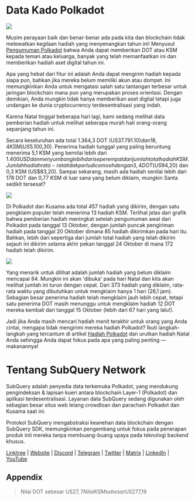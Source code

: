# Data Kado Polkadot

![](https://miro.medium.com/max/1400/1*Y_Fm1wWLcN9lAbWr0KK1qA.png)

Musim perayaan baik dan benar-benar ada pada kita dan blockchain tidak melewatkan kegilaan hadiah yang menyenangkan tahun ini! Menyusul [Pengumuman Polkadot](https://polkadot.network/blog/introducing-polkadot-kusama-gifts/) bahwa Anda dapat memberikan DOT atau KSM kepada teman atau keluarga, banyak yang telah memanfaatkan ini dan memberikan hadiah aset digital tahun ini.

Apa yang hebat dari fitur ini adalah Anda dapat mengirim hadiah kepada siapa pun, bahkan jika mereka belum memiliki akun atau dompet. Ini memungkinkan Anda untuk mengatasi salah satu tantangan terbesar untuk jaringan blockchain mana pun yang merupakan proses orientasi. Dengan demikian, Anda mungkin tidak hanya memberikan aset digital tetapi juga undangan ke dunia cryptocurrency terdesentralisasi yang indah.

Karena Natal tinggal beberapa hari lagi, kami sedang melihat data pemberian hadiah untuk melihat seberapa murah hati orang-orang sepanjang tahun ini.

Secara keseluruhan ada total 1.364,3 DOT (US$37.791.10) dan 18,4 KSM (US$5.100,30). Penerima hadiah tunggal yang paling beruntung menerima 5,1 KSM yang bernilai lebih dari $1.400 USD dan menyumbang lebih dari seperempat dari jumlah total hadiah KSM. Jumlah hadiah rata-rata tidak perlu dicemooh dengan 3,4 DOT (US$94,20) dan 0,3 KSM (US$83,20). Sampai sekarang, masih ada hadiah senilai lebih dari 178 DOT dan 0,77 KSM di luar sana yang belum diklaim, mungkin Santa sedikit tersesat?

![](https://miro.medium.com/max/1400/0*39FkrB8c1ZE2LhlU)

Di Polkadot dan Kusama ada total 457 hadiah yang dikirim, dengan satu pengklaim populer telah menerima 13 hadiah KSM. Terlihat jelas dari grafik bahwa pemberian hadiah meningkat setelah pengumuman awal dari Polkadot pada tanggal 13 Oktober, dengan jumlah puncak pengiriman hadiah pada tanggal 20 Oktober dimana 85 hadiah dikirimkan pada hari itu. Bahkan, lebih dari sepertiga dari jumlah total hadiah yang telah dikirim sejauh ini dikirim selama akhir pekan tanggal 24 Oktober di mana 172 hadiah telah dikirim.

![](https://miro.medium.com/max/1400/0*F12i2JCMl0YOwaLG)

Yang menarik untuk dilihat adalah jumlah hadiah yang belum diklaim mencapai 84. Mungkin ini akan 'dibuka' pada hari Natal dan kita akan melihat jumlah ini turun dengan cepat. Dari 373 hadiah yang diklaim, rata-rata waktu yang dibutuhkan untuk mengklaim hanya 1 hari (26,1 jam). Sebagian besar penerima hadiah telah mengklaim jauh lebih cepat, tetapi satu penerima DOT masih menunggu untuk mengklaim hadiah 12 DOT mereka kembali dari tanggal 15 Oktober (lebih dari 67 hari yang lalu!).

Jadi jika Anda masih mencari hadiah menit terakhir untuk orang yang Anda cintai, mengapa tidak mengirimi mereka hadiah Polkadot? Ikuti langkah-langkah yang tercantum di artikel [Hadiah Polkadot](https://polkadot.network/blog/introducing-polkadot-kusama-gifts/) dan urutkan hadiah Natal Anda sehingga Anda dapat fokus pada apa yang paling penting — makanannya!

# Tentang SubQuery Network

SubQuery adalah penyedia data terkemuka Polkadot, yang mendukung pengindeksan & lapisan kueri antara blockchain Layer-1 (Polkadot) dan aplikasi terdesentralisasi. Layanan data SubQuery sedang digunakan oleh sebagian besar situs web lelang crowdloan dan parachain Polkadot dan Kusama saat ini.

Protokol SubQuery mengabstraksi keanehan data blockchain dengan SubQuery SDK, memungkinkan pengembang untuk fokus pada penerapan produk inti mereka tanpa membuang-buang upaya pada teknologi backend khusus.

​​​​[Linktree](https://linktr.ee/subquerynetwork)  |  [Website](https://subquery.network/)  |  [Discord](https://discord.com/invite/78zg8aBSMG)  |  [Telegram](https://t.me/subquerynetwork)  |  [Twitter](https://twitter.com/subquerynetwork)  |  [Matrix](https://matrix.to/#/#subquery:matrix.org)  |  [LinkedIn](https://www.linkedin.com/company/subquery)  |  [YouTube](https://www.youtube.com/channel/UCi1a6NUUjegcLHDFLr7CqLw)

## Appendix

> Nilai DOT sebesar US$27,7 Nilai KSM sebesar US$277,19
